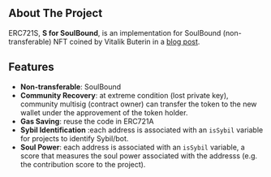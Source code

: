 <!-- ABOUT THE PROJECT -->

## About The Project

ERC721S, **S for SoulBound**, is an implementation for SoulBound (non-transferable) NFT coined by Vitalik Buterin in a [blog post](https://vitalik.ca/general/2022/01/26/soulbound.html).

## Features

- **Non-transferable**: SoulBound
- **Community Recovery**: at extreme condition (lost private key), community multisig (contract owner) can transfer the token to the new wallet under the approvement of the token holder.
- **Gas Saving**: reuse the code in ERC721A
- **Sybil Identification** :each address is associated with an `isSybil` variable for projects to identify Sybil/bot.
- **Soul Power**: each address is associated with an `isSybil` variable, a score that measures the soul power associated with the addresss (e.g. the contribution score to the project).

